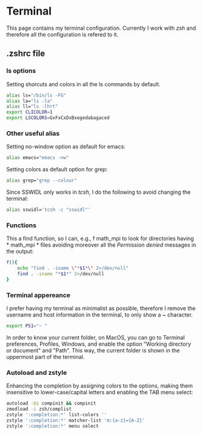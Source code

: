 # Terminal

This page contains my terminal configuration. Currently I work with _zsh_ and therefore
all the configuration is refered to it.

## .zshrc file

### ls options
Setting shorcuts and colors in all the ls commands by default.
``` bash
alias ls="/bin/ls -FG"
alias la="ls -la"
alias ll="ls -lhrt"
export CLICOLOR=1
export LSCOLORS=GxFxCxDxBxegedabagaced
```

### Other useful alias
Setting no-window option as default for emacs:
``` bash
alias emacs="emacs -nw"
```
Setting colors as default option for grep:
``` bash
alias grep="grep --colour"
```
Since SSWIDL only works in _tcsh_, I do the following to avoid changing the terminal:
``` bash
alias sswidl='tcsh -c "sswidl"'
```

### Functions
This a find function, so I can, e.g., f math_mpi to look for directories having * math_mpi * files avoiding moreover all the _Permission denied_ messages in the output:
``` bash
f(){
    echo "find . -iname \"*$1*\" 2>/dev/null"
    find . -iname "*$1*" 2>/dev/null
}
```

### Terminal appereance
I prefer having my terminal as minimalist as possible, therefore I remove the username and host information
in the terminal, to only show a ~ character.
``` bash
export PS1="~ "
```
In order to know your current folder, on MacOS, you can go to Terminal preferences, Profiles, Windows,
and enable the option "Working directory or document" and "Path". This way, the current folder is shown
in the uppermost part of the terminal.

### Autoload and zstyle
Enhancing the completion by assigning colors to the options, making them insensitive to lower-case/capital letters and enabling the TAB menu select:
``` bash
autoload -Uz compinit && compinit
zmodload -i zsh/complist
zstyle ':completion:*' list-colors ''
zstyle ':completion:*' matcher-list 'm:{a-z}={A-Z}'
zstyle ':completion:*' menu select
```


